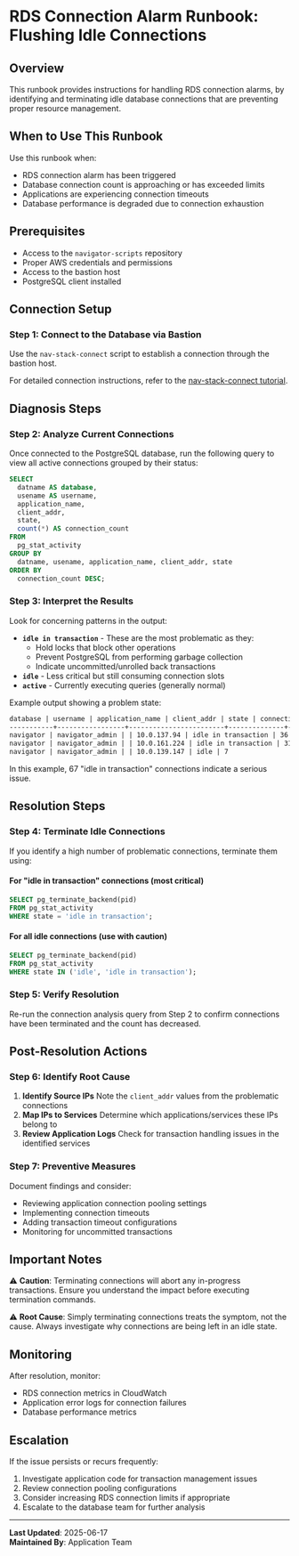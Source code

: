 # RDS Connection Alarm Runbook: Flushing Idle Connections

## Overview

This runbook provides instructions for handling RDS connection alarms,
by identifying and terminating idle database connections that are
preventing proper resource management.

## When to Use This Runbook

Use this runbook when:

- RDS connection alarm has been triggered
- Database connection count is approaching or has exceeded limits
- Applications are experiencing connection timeouts
- Database performance is degraded due to connection exhaustion

## Prerequisites

- Access to the `navigator-scripts` repository
- Proper AWS credentials and permissions
- Access to the bastion host
- PostgreSQL client installed

## Connection Setup

### Step 1: Connect to the Database via Bastion

Use the `nav-stack-connect` script to establish a connection
through the bastion host.

For detailed connection instructions, refer to the [nav-stack-connect tutorial](https://github.com/climatepolicyradar/navigator-scripts/blob/main/docs/nav-stack-connect.md).

## Diagnosis Steps

### Step 2: Analyze Current Connections

Once connected to the PostgreSQL database,
run the following query to view all active connections grouped by their status:

```sql
SELECT
  datname AS database,
  usename AS username,
  application_name,
  client_addr,
  state,
  count(*) AS connection_count
FROM
  pg_stat_activity
GROUP BY
  datname, usename, application_name, client_addr, state
ORDER BY
  connection_count DESC;
```

### Step 3: Interpret the Results

Look for concerning patterns in the output:

- **`idle in transaction`** - These are the most problematic as they:
  - Hold locks that block other operations
  - Prevent PostgreSQL from performing garbage collection
  - Indicate uncommitted/unrolled back transactions
- **`idle`** - Less critical but still consuming connection slots
- **`active`** - Currently executing queries (generally normal)

Example output showing a problem state:

```markdown
database | username | application_name | client_addr | state | connection_count
-----------+-----------------+------------------------+--------------+---------------------+------------------
navigator | navigator_admin | | 10.0.137.94 | idle in transaction | 36
navigator | navigator_admin | | 10.0.161.224 | idle in transaction | 31
navigator | navigator_admin | | 10.0.139.147 | idle | 7
```

In this example, 67 "idle in transaction" connections indicate a serious issue.

## Resolution Steps

### Step 4: Terminate Idle Connections

If you identify a high number of problematic connections, terminate them using:

#### For "idle in transaction" connections (most critical)

```sql
SELECT pg_terminate_backend(pid)
FROM pg_stat_activity
WHERE state = 'idle in transaction';
```

#### For all idle connections (use with caution)

```sql
SELECT pg_terminate_backend(pid)
FROM pg_stat_activity
WHERE state IN ('idle', 'idle in transaction');
```

### Step 5: Verify Resolution

Re-run the connection analysis query from Step 2 to confirm connections
have been terminated and the count has decreased.

## Post-Resolution Actions

### Step 6: Identify Root Cause

1. **Identify Source IPs**
   Note the `client_addr` values from the problematic connections
2. **Map IPs to Services**
   Determine which applications/services these IPs belong to
3. **Review Application Logs**
   Check for transaction handling issues in the identified services

### Step 7: Preventive Measures

Document findings and consider:

- Reviewing application connection pooling settings
- Implementing connection timeouts
- Adding transaction timeout configurations
- Monitoring for uncommitted transactions

## Important Notes

⚠️ **Caution**: Terminating connections will abort any in-progress transactions.
Ensure you understand the impact before executing termination commands.

⚠️ **Root Cause**: Simply terminating connections treats the symptom, not the cause.
Always investigate why connections are being left in an idle state.

## Monitoring

After resolution, monitor:

- RDS connection metrics in CloudWatch
- Application error logs for connection failures
- Database performance metrics

## Escalation

If the issue persists or recurs frequently:

1. Investigate application code for transaction management issues
2. Review connection pooling configurations
3. Consider increasing RDS connection limits if appropriate
4. Escalate to the database team for further analysis

---

**Last Updated**: 2025-06-17  
**Maintained By**: Application Team
